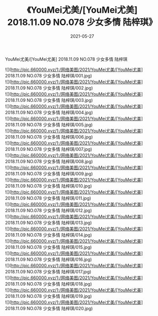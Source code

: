 ﻿---
layout: post
title:  《YouMei尤美/[YouMei尤美] 2018.11.09 NO.078 少女多情 陆梓琪》
date:   2021-05-27
img: http://pic.660000.xyz/1:/网络美图/2021/YouMei尤美/[YouMei尤美] 2018.11.09 NO.078 少女多情 陆梓琪/000.jpg
categories: [美女, 清纯, 唯美]
---

YouMei尤美/[YouMei尤美] 2018.11.09 NO.078 少女多情 陆梓琪

 ![](http://pic.660000.xyz/1:/网络美图/2021/YouMei尤美/[YouMei尤美] 2018.11.09 NO.078 少女多情 陆梓琪/001.jpg) <br>![](http://pic.660000.xyz/1:/网络美图/2021/YouMei尤美/[YouMei尤美] 2018.11.09 NO.078 少女多情 陆梓琪/002.jpg) <br>![](http://pic.660000.xyz/1:/网络美图/2021/YouMei尤美/[YouMei尤美] 2018.11.09 NO.078 少女多情 陆梓琪/003.jpg) <br>![](http://pic.660000.xyz/1:/网络美图/2021/YouMei尤美/[YouMei尤美] 2018.11.09 NO.078 少女多情 陆梓琪/004.jpg) <br>![](http://pic.660000.xyz/1:/网络美图/2021/YouMei尤美/[YouMei尤美] 2018.11.09 NO.078 少女多情 陆梓琪/005.jpg) <br>![](http://pic.660000.xyz/1:/网络美图/2021/YouMei尤美/[YouMei尤美] 2018.11.09 NO.078 少女多情 陆梓琪/006.jpg) <br>![](http://pic.660000.xyz/1:/网络美图/2021/YouMei尤美/[YouMei尤美] 2018.11.09 NO.078 少女多情 陆梓琪/007.jpg) <br>![](http://pic.660000.xyz/1:/网络美图/2021/YouMei尤美/[YouMei尤美] 2018.11.09 NO.078 少女多情 陆梓琪/008.jpg) <br>![](http://pic.660000.xyz/1:/网络美图/2021/YouMei尤美/[YouMei尤美] 2018.11.09 NO.078 少女多情 陆梓琪/009.jpg) <br>![](http://pic.660000.xyz/1:/网络美图/2021/YouMei尤美/[YouMei尤美] 2018.11.09 NO.078 少女多情 陆梓琪/010.jpg) <br>![](http://pic.660000.xyz/1:/网络美图/2021/YouMei尤美/[YouMei尤美] 2018.11.09 NO.078 少女多情 陆梓琪/011.jpg) <br>![](http://pic.660000.xyz/1:/网络美图/2021/YouMei尤美/[YouMei尤美] 2018.11.09 NO.078 少女多情 陆梓琪/012.jpg) <br>![](http://pic.660000.xyz/1:/网络美图/2021/YouMei尤美/[YouMei尤美] 2018.11.09 NO.078 少女多情 陆梓琪/013.jpg) <br>![](http://pic.660000.xyz/1:/网络美图/2021/YouMei尤美/[YouMei尤美] 2018.11.09 NO.078 少女多情 陆梓琪/014.jpg) <br>![](http://pic.660000.xyz/1:/网络美图/2021/YouMei尤美/[YouMei尤美] 2018.11.09 NO.078 少女多情 陆梓琪/015.jpg) <br>![](http://pic.660000.xyz/1:/网络美图/2021/YouMei尤美/[YouMei尤美] 2018.11.09 NO.078 少女多情 陆梓琪/016.jpg) <br>![](http://pic.660000.xyz/1:/网络美图/2021/YouMei尤美/[YouMei尤美] 2018.11.09 NO.078 少女多情 陆梓琪/017.jpg) <br>![](http://pic.660000.xyz/1:/网络美图/2021/YouMei尤美/[YouMei尤美] 2018.11.09 NO.078 少女多情 陆梓琪/018.jpg) <br>![](http://pic.660000.xyz/1:/网络美图/2021/YouMei尤美/[YouMei尤美] 2018.11.09 NO.078 少女多情 陆梓琪/019.jpg) <br>![](http://pic.660000.xyz/1:/网络美图/2021/YouMei尤美/[YouMei尤美] 2018.11.09 NO.078 少女多情 陆梓琪/020.jpg) <br>